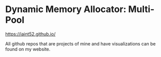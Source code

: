 Dynamic Memory Allocator: Multi-Pool
===

https://iaint52.github.io/

All github repos that are projects of mine and have visualizations can be found on my website.
